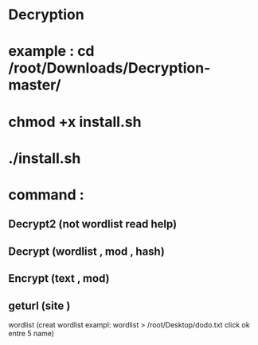 # Decryption

example : 
cd /root/Downloads/Decryption-master/
===================================
chmod +x install.sh
===================================
./install.sh
===================
command :
===================
Decrypt2                (not wordlist read help)
--------------------------
Decrypt                 (wordlist , mod , hash)
--------------------------
Encrypt                 (text , mod)
--------------------------
geturl                  (site )
--------------------------
wordlist                (creat wordlist exampl:     wordlist > /root/Desktop/dodo.txt click ok entre 5 name)


